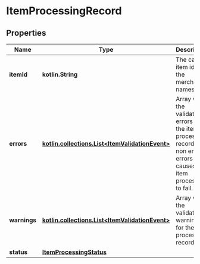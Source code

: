 
# ItemProcessingRecord

## Properties
| Name | Type | Description | Notes |
| ------------ | ------------- | ------------- | ------------- |
| **itemId** | **kotlin.String** | The catalog item id in the merchant namespace |  [optional] |
| **errors** | [**kotlin.collections.List&lt;ItemValidationEvent&gt;**](ItemValidationEvent.md) | Array with the validation errors for the item processing record. A non empty errors list causes the item processing to fail. |  [optional] |
| **warnings** | [**kotlin.collections.List&lt;ItemValidationEvent&gt;**](ItemValidationEvent.md) | Array with the validation warnings for the item processing record |  [optional] |
| **status** | [**ItemProcessingStatus**](ItemProcessingStatus.md) |  |  [optional] |



